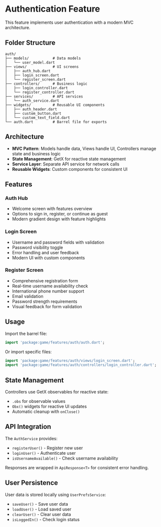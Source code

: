 # Authentication Feature

This feature implements user authentication with a modern MVC architecture.

## Folder Structure

```
auth/
├── models/           # Data models
│   └── user_model.dart
├── views/            # UI screens
│   ├── auth_hub.dart
│   ├── login_screen.dart
│   └── register_screen.dart
├── controllers/      # Business logic
│   ├── login_controller.dart
│   └── register_controller.dart
├── services/         # API services
│   └── auth_service.dart
├── widgets/          # Reusable UI components
│   ├── auth_header.dart
│   ├── custom_button.dart
│   └── custom_text_field.dart
└── auth.dart         # Barrel file for exports
```

## Architecture

- **MVC Pattern**: Models handle data, Views handle UI, Controllers manage state and business logic
- **State Management**: GetX for reactive state management
- **Service Layer**: Separate API service for network calls
- **Reusable Widgets**: Custom components for consistent UI

## Features

### Auth Hub
- Welcome screen with features overview
- Options to sign in, register, or continue as guest
- Modern gradient design with feature highlights

### Login Screen
- Username and password fields with validation
- Password visibility toggle
- Error handling and user feedback
- Modern UI with custom components

### Register Screen
- Comprehensive registration form
- Real-time username availability check
- International phone number support
- Email validation
- Password strength requirements
- Visual feedback for form validation

## Usage

Import the barrel file:
```dart
import 'package:game/features/auth/auth.dart';
```

Or import specific files:
```dart
import 'package:game/features/auth/views/login_screen.dart';
import 'package:game/features/auth/controllers/login_controller.dart';
```

## State Management

Controllers use GetX observables for reactive state:
- `.obs` for observable values
- `Obx()` widgets for reactive UI updates
- Automatic cleanup with `onClose()`

## API Integration

The `AuthService` provides:
- `registerUser()` - Register new user
- `loginUser()` - Authenticate user
- `isUsernameAvailable()` - Check username availability

Responses are wrapped in `ApiResponse<T>` for consistent error handling.

## User Persistence

User data is stored locally using `UserPrefsService`:
- `saveUser()` - Save user data
- `loadUser()` - Load saved user
- `clearUser()` - Clear user data
- `isLoggedIn()` - Check login status
